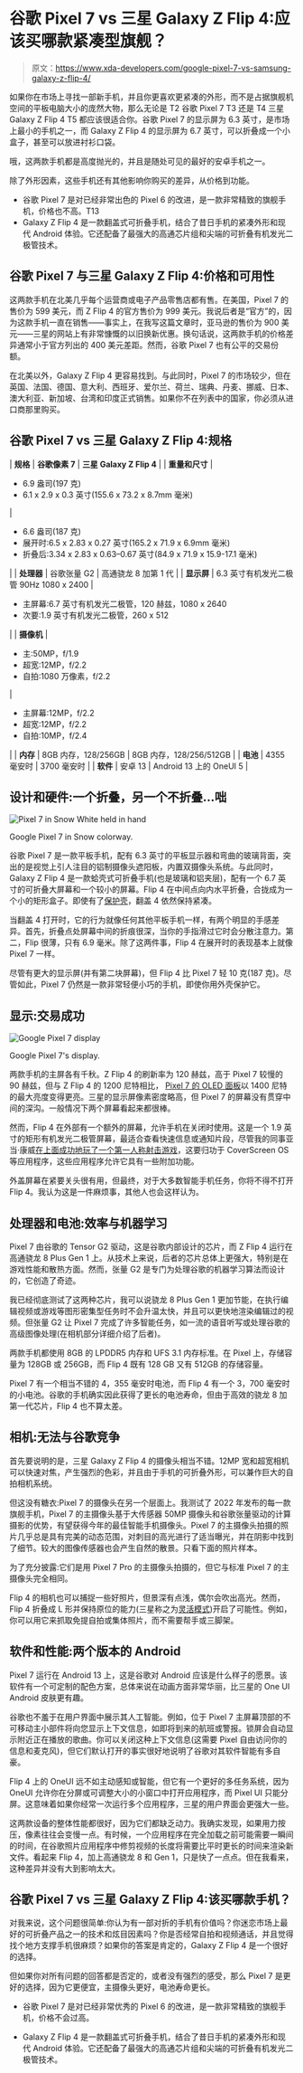 # 谷歌 Pixel 7 vs 三星 Galaxy Z Flip 4:应该买哪款紧凑型旗舰？

> 原文：<https://www.xda-developers.com/google-pixel-7-vs-samsung-galaxy-z-flip-4/>

如果你在市场上寻找一部新手机，并且你更喜欢更紧凑的外形，而不是占据旗舰机空间的平板电脑大小的庞然大物，那么无论是 T2 谷歌 Pixel 7 T3 还是 T4 三星 Galaxy Z Flip 4 T5 都应该很适合你。谷歌 Pixel 7 的显示屏为 6.3 英寸，是市场上最小的手机之一，而 Galaxy Z Flip 4 的显示屏为 6.7 英寸，可以折叠成一个小盒子，甚至可以放进衬衫口袋。

哦，这两款手机都是高度抛光的，并且是随处可见的最好的安卓手机之一。

除了外形因素，这些手机还有其他影响你购买的差异，从价格到功能。

*   谷歌 Pixel 7 是对已经非常出色的 Pixel 6 的改进，是一款非常精致的旗舰手机，价格也不高。T13
*   Galaxy Z Flip 4 是一款翻盖式可折叠手机，结合了昔日手机的紧凑外形和现代 Android 体验。它还配备了最强大的高通芯片组和尖端的可折叠有机发光二极管技术。

## 谷歌 Pixel 7 与三星 Galaxy Z Flip 4:价格和可用性

这两款手机在北美几乎每个运营商或电子产品零售店都有售。在美国，Pixel 7 的售价为 599 美元，而 Z Flip 4 的官方售价为 999 美元。我说后者是“官方”的，因为这款手机一直在销售——事实上，在我写这篇文章时，亚马逊的售价为 900 美元——三星的网站上有非常慷慨的以旧换新优惠。换句话说，这两款手机的价格差异通常小于官方列出的 400 美元差距。然而，谷歌 Pixel 7 也有公平的交易份额。

在北美以外，Galaxy Z Flip 4 更容易找到。与此同时，Pixel 7 的市场较少，但在英国、法国、德国、意大利、西班牙、爱尔兰、荷兰、瑞典、丹麦、挪威、日本、澳大利亚、新加坡、台湾和印度正式销售。如果你不在列表中的国家，你必须从进口商那里购买。

## 谷歌 Pixel 7 vs 三星 Galaxy Z Flip 4:规格

| **规格** | **谷歌像素 7** | **三星 Galaxy Z Flip 4** |
| **重量和尺寸** | 

*   6.9 盎司(197 克)
*   6.1 x 2.9 x 0.3 英寸(155.6 x 73.2 x 8.7mm 毫米)

 | 

*   6.6 盎司(187 克)
*   展开时:6.5 x 2.83 x 0.27 英寸(165.2 x 71.9 x 6.9mm 毫米)
*   折叠后:3.34 x 2.83 x 0.63–0.67 英寸(84.9 x 71.9 x 15.9-17.1 毫米)

 |
| **处理器** | 谷歌张量 G2 | 高通骁龙 8 加第 1 代 |
| **显示屏** | 6.3 英寸有机发光二极管 90Hz 1080 x 2400 | 

*   主屏幕:6.7 英寸有机发光二极管，120 赫兹，1080 x 2640
*   次要:1.9 英寸有机发光二极管，260 x 512

 |
| **摄像机** | 

*   主:50MP，f/1.9
*   超宽:12MP，f/2.2
*   自拍:1080 万像素，f/2.2

 | 

*   主屏幕:12MP，f/2.2
*   超宽:12MP，f/2.2
*   自拍:10MP，f/2.4

 |
| **内存** | 8GB 内存，128/256GB | 8GB 内存，128/256/512GB |
| **电池** | 4355 毫安时 | 3700 毫安时 |
| **软件** | 安卓 13 | Android 13 上的 OneUI 5 |

## 设计和硬件:一个折叠，另一个不折叠...咄

 <picture>![Pixel 7 in Snow White held in hand](img/a36d8d6ef0e1e38f805f368932149ee3.png)</picture> 

Google Pixel 7 in Snow colorway.

谷歌 Pixel 7 是一款平板手机，配有 6.3 英寸的平板显示器和弯曲的玻璃背面，突出的是视觉上引人注目的铝制摄像头遮阳板，内置双摄像头系统。与此同时，Galaxy Z Flip 4 是一款蛤壳式可折叠手机(也是玻璃和铝夹层)，配有一个 6.7 英寸的可折叠大屏幕和一个较小的屏幕。Flip 4 在中间点向内水平折叠，合拢成为一个小的矩形盒子。即使有了[保护壳](https://www.xda-developers.com/best-samsung-galaxy-z-flip-4-cases/)，翻盖 4 依然保持紧凑。

当翻盖 4 打开时，它的行为就像任何其他平板手机一样，有两个明显的手感差异。首先，折叠点处屏幕中间的折痕很深，当你的手指滑过它时会分散注意力。第二，Flip 很薄，只有 6.9 毫米。除了这两件事，Flip 4 在展开时的表现基本上就像 Pixel 7 一样。

尽管有更大的显示屏(并有第二块屏幕)，但 Flip 4 比 Pixel 7 轻 10 克(187 克)。尽管如此，Pixel 7 仍然是一款非常轻便小巧的手机，即使你用外壳保护它。

## 显示:交易成功

 <picture>![Google Pixel 7 display](img/b2ccdc30f0bd553418f4d7968ab7e6f6.png)</picture> 

Google Pixel 7's display.

两款手机的主屏各有千秋。Z Flip 4 的刷新率为 120 赫兹，高于 Pixel 7 较慢的 90 赫兹，但与 Z Flip 4 的 1200 尼特相比， [Pixel 7 的 OLED 面板](https://www.xda-developers.com/google-pixel-7-display-review/)以 1400 尼特的最大亮度变得更亮。三星的显示屏像素密度略高，但 Pixel 7 的屏幕没有贯穿中间的深沟。一般情况下两个屏幕看起来都很棒。

然而，Flip 4 在外部有一个额外的屏幕，允许手机在关闭时使用。这是一个 1.9 英寸的矩形有机发光二极管屏幕，最适合查看快速信息或通知片段，尽管我的同事亚当·康威[在上面成功地玩了一个第一人称射击游戏](https://www.xda-developers.com/samsung-galaxy-z-flip-4-coverscreen-os-hands-on/)，这要归功于 CoverScreen OS 等应用程序，这些应用程序允许它具有一些附加功能。

外盖屏幕在紧要关头很有用，但最终，对于大多数智能手机任务，你将不得不打开 Flip 4。我认为这是一件麻烦事，其他人也会这样认为。

## 处理器和电池:效率与机器学习

Pixel 7 由谷歌的 Tensor G2 驱动，这是谷歌内部设计的芯片，而 Z Flip 4 运行在高通骁龙 8 Plus Gen 1 上。从技术上来说，后者的芯片总体上更强大，特别是在游戏性能和散热方面。然而，张量 G2 是专门为处理谷歌的机器学习算法而设计的，它创造了奇迹。

我已经彻底测试了这两种芯片，我可以说骁龙 8 Plus Gen 1 更加节能，在执行编辑视频或游戏等图形密集型任务时不会升温太快，并且可以更快地渲染编辑过的视频。但张量 G2 让 Pixel 7 完成了许多智能任务，如一流的语音听写或处理谷歌的高级图像处理(在相机部分详细介绍了后者)。

两款手机都使用 8GB 的 LPDDR5 内存和 UFS 3.1 内存标准。在 Pixel 上，存储容量为 128GB 或 256GB，而 Flip 4 既有 128 GB 又有 512GB 的存储容量。

Pixel 7 有一个相当不错的 4，355 毫安时电池，而 Flip 4 有一个 3，700 毫安时的小电池。谷歌的手机确实因此获得了更长的电池寿命，但由于高效的骁龙 8 加第一代芯片，Flip 4 也不算太差。

## 相机:无法与谷歌竞争

首先要说明的是，三星 Galaxy Z Flip 4 的摄像头相当不错。12MP 宽和超宽相机可以快速对焦，产生强烈的色彩，并且由于手机的可折叠外形，可以兼作巨大的自拍相机系统。

但这没有糖衣:Pixel 7 的摄像头在另一个层面上。我测试了 2022 年发布的每一款旗舰手机，Pixel 7 的主摄像头基于大传感器 50MP 摄像头和谷歌张量驱动的计算摄影的优势，有望获得今年的最佳智能手机摄像头。Pixel 7 的主摄像头拍摄的照片几乎总是具有完美的动态范围，对刺目的高光进行了适当曝光，并在阴影中找到了细节。较大的图像传感器也会产生自然的散景。只看下面的照片样本。

为了充分披露:它们是用 Pixel 7 Pro 的主摄像头拍摄的，但它与标准 Pixel 7 的主摄像头完全相同。

Flip 4 的相机也可以捕捉一些好照片，但景深有点浅，偶尔会吹出高光。然而，Flip 4 折叠成 L 形并保持原位的能力(三星称之为[灵活模式](https://www.xda-developers.com/samsung-galaxy-z-flip-4-flex-mode-walkthrough/))开启了可能性。例如，你可以用它来抓取免提自拍或集体照片，而不需要帮手或三脚架。

## 软件和性能:两个版本的 Android

Pixel 7 运行在 Android 13 上，这是谷歌对 Android 应该是什么样子的愿景。该软件有一个可定制的配色方案，总体来说在动画方面非常华丽，比三星的 One UI Android 皮肤更有趣。

谷歌也不羞于在用户界面中展示其人工智能。例如，位于 Pixel 7 主屏幕顶部的不可移动主小部件将向您显示上下文信息，如即将到来的航班或警报。锁屏会自动显示附近正在播放的歌曲。你可以关闭这种上下文信息(这需要 Pixel 自由访问你的信息和麦克风)，但它们默认打开的事实很好地说明了谷歌对其软件智能有多自豪。

Flip 4 上的 OneUI 远不如主动感知或智能，但它有一个更好的多任务系统，因为 OneUI 允许你在分屏或可调整大小的小窗口中打开应用程序，而 Pixel UI 只能分屏。这意味着如果你经常一次运行多个应用程序，三星的用户界面会更强大一些。

这两款设备的整体性能都很好，因为它们都缺乏动力。我确实发现，如果用力按压，像素往往会变慢一点。有时候，一个应用程序在完全加载之前可能需要一瞬间的时间，在谷歌照片应用程序中修剪视频的长度将需要比平时更长的时间来渲染新文件。看起来 Flip 4，加上高通骁龙 8 和 Gen 1，只是快了一点点。但在我看来，这种差异并没有大到影响太大。

## 谷歌 Pixel 7 vs 三星 Galaxy Z Flip 4:该买哪款手机？

对我来说，这个问题很简单:你认为有一部对折的手机有价值吗？你迷恋市场上最好的可折叠产品之一的技术和炫目因素吗？你是否经常自拍和视频通话，并且觉得找个地方支撑手机很麻烦？如果你的答案是肯定的，Galaxy Z Flip 4 是一个很好的选择。

但如果你对所有问题的回答都是否定的，或者没有强烈的感受，那么 Pixel 7 是更好的选择，因为它更便宜，主摄像头更好，电池寿命更长。

*   谷歌 Pixel 7 是对已经非常优秀的 Pixel 6 的改进，是一款非常精致的旗舰手机，价格不会过高。

*   Galaxy Z Flip 4 是一款翻盖式可折叠手机，结合了昔日手机的紧凑外形和现代 Android 体验。它还配备了最强大的高通芯片组和尖端的可折叠有机发光二极管技术。